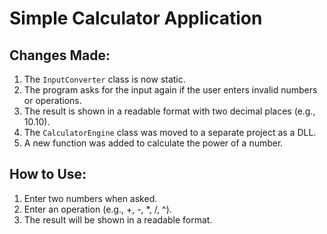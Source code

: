 # Simple Calculator Application

## Changes Made:
1. The `InputConverter` class is now static.
2. The program asks for the input again if the user enters invalid numbers or operations.
3. The result is shown in a readable format with two decimal places (e.g., 10.10).
4. The `CalculatorEngine` class was moved to a separate project as a DLL.
5. A new function was added to calculate the power of a number.

## How to Use:
1. Enter two numbers when asked.
2. Enter an operation (e.g., +, -, *, /, ^).
3. The result will be shown in a readable format.

